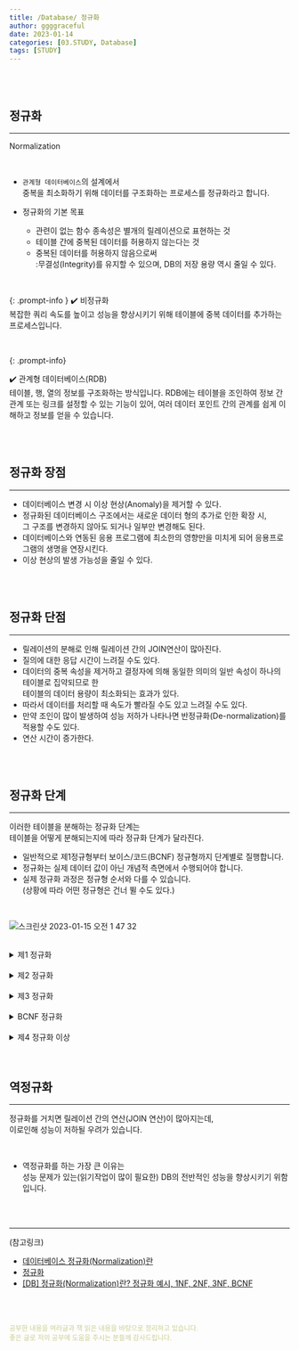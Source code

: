 ```yaml
---
title: /Database/ 정규화
author: ggggraceful
date: 2023-01-14
categories: [03.STUDY, Database]
tags: [STUDY]
---
```


<br/>
<br/>

## 정규화

---

Normalization

<br/>

- ```관계형 데이터베이스```의 설계에서  
  중복을 최소화하기 위해 데이터를 구조화하는 프로세스를 정규화라고 합니다.

- 정규화의 기본 목표
  - 관련이 없는 함수 종속성은 별개의 릴레이션으로 표현하는 것
  - 테이블 간에 중복된 데이터를 허용하지 않는다는 것
  - 중복된 데이터를 허용하지 않음으로써  
    :무결성(Integrity)를 유지할 수 있으며, DB의 저장 용량 역시 줄일 수 있다.

<br/>

{: .prompt-info }
 ✔️ 비정규화   
 복잡한 쿼리 속도를 높이고 성능을 향상시키기 위해 테이블에 중복 데이터를 추가하는 프로세스입니다.

<br/>

{: .prompt-info}

✔️ 관계형 데이터베이스(RDB)  
  테이블, 행, 열의 정보를 구조화하는 방식입니다. RDB에는 테이블을 조인하여 정보 간 관계 또는 링크를 설정할 수 있는 기능이 있어, 여러 데이터 포인트 간의 관계를 쉽게 이해하고 정보를 얻을 수 있습니다.

<br/>
<br/>

## 정규화 장점

---

- 데이터베이스 변경 시 이상 현상(Anomaly)을 제거할 수 있다.
- 정규화된 데이터베이스 구조에서는 새로운 데이터 형의 추가로 인한 확장 시,  
  그 구조를 변경하지 않아도 되거나 일부만 변경해도 된다.
- 데이터베이스와 연동된 응용 프로그램에 최소한의 영향만을 미치게 되어 응용프로그램의 생명을 연장시킨다.
- 이상 현상의 발생 가능성을 줄일 수 있다.

<br/>
<br/>

## 정규화 단점

---

- 릴레이션의 분해로 인해 릴레이션 간의 JOIN연산이 많아진다.
- 질의에 대한 응답 시간이 느려질 수도 있다. 
- 데이터의 중복 속성을 제거하고 결정자에 의해 동일한 의미의 일반 속성이 하나의 테이블로 집약되므로 한  
  테이블의 데이터 용량이 최소화되는 효과가 있다.
- 따라서 데이터를 처리할 때 속도가 빨라질 수도 있고 느려질 수도 있다.
- 만약 조인이 많이 발생하여 성능 저하가 나타나면 반정규화(De-normalization)를 적용할 수도 있다.
- 연산 시간이 증가한다.


<br/>
<br/>

## 정규화 단계

---

이러한 테이블을 분해하는 정규화 단계는  
테이블을 어떻게 분해되는지에 따라 정규화 단계가 달라진다.

- 일반적으로 제1정규형부터 보이스/코드(BCNF) 정규형까지 단계별로 질행합니다.
- 정규화는 실제 데이터 값이 아닌 개념적 측면에서 수행되어야 합니다.
- 실제 정규화 과정은 정규형 순서와 다를 수 있습니다.  
  (상황에 따라 어떤 정규형은 건너 뛸 수도 있다.)

<br/>

![스크린샷 2023-01-15 오전 1 47 32](https://user-images.githubusercontent.com/109974940/212484489-2667a95c-2b48-460d-bcbd-180608a0f6dc.png)

<br/>

<details>
<summary> 제1 정규화 </summary>
<div markdown="1">

- 테이블의 컬럼이 원자값(Atomic Value, 하나의 값)을 갖도록 테이블을 분해하는 것 
  (각 컬럼이 하나의 속성만을 가져야 한다.)
- 하나의 컬럼은 같은 종류나 타입(type)의 값을 가져야 한다.
- 각 컬럼이 유일한(unique) 이름을 가져야 한다.
- 칼럼의 순서가 상관없어야 한다.

<br/>

정규화가 필요한 테이블

![1전](https://user-images.githubusercontent.com/109974940/212458791-cb950218-ff5d-46c7-bdce-70b3838498b8.png)

⬇️

정규화 이후 

![1후](https://user-images.githubusercontent.com/109974940/212458783-fb4f9c35-06c7-47f4-b3cd-6592fe40751b.png)

<span style="font-size: 12px; color: rebeccapurple">[(사진출처)](https://code-lab1.tistory.com/48)</span>

</div>
</details>

<br/>

<details>
<summary> 제2 정규화 </summary>
<div markdown="1">

- 제1 정규화를 진행한 테이블에 대해 완전 함수 종속을 만족하도록 테이블을 분해하는 것
- 모든 컬럼이 부분적 종속(Partial Dependency)이 없어야 한다.  
  == 모든 칼럼이 완전 함수 종속을 만족해야 한다.

<br/>

정규화가 필요한 테이블
![2전](https://user-images.githubusercontent.com/109974940/212458798-f5d8f466-7cbd-4cc1-8061-719460de79ab.png)

⬇️

정규화 후

![2후](https://user-images.githubusercontent.com/109974940/212458807-cd49caad-d0b7-42d3-ade1-18fe7428919a.png)

<span style="font-size: 12px; color: rebeccapurple">[(사진출처)](https://code-lab1.tistory.com/48)</span>

</div>
</details>

<br/>

<details>
<summary> 제3 정규화 </summary>
<div markdown="1">

- 제2 정규화를 진행한 테이블에 대해 이행적 종속을 없애도록 테이블을 분해하는 것
- 2 정규형을 만족해야 한다.
- 기본키를 제외한 속성들 간의 이행 종속성 (Transitive Dependency)이 없어야 한다.

<br/>

정규화가 필요한 테이블

![3전](https://user-images.githubusercontent.com/109974940/212458818-33164d75-5290-4a33-90a5-edf9888d06a7.png)

⬇️

정규화 후

![3후](https://user-images.githubusercontent.com/109974940/212458823-6cb6bf6d-2f73-4692-8d49-4ab849c69211.png)

<span style="font-size: 12px; color: rebeccapurple">[(사진출처)](https://code-lab1.tistory.com/48)</span>

</div>
</details>

<br/>

<details>
<summary> BCNF 정규화 </summary>
<div markdown="1">

- 제3 정규화를 진행한 테이블에 대해 모든 결정자가 후보키가 되도록 테이블을 분해하는 것
- 3정규형을 만족해야 한다. 
- 모든 결정자가 후보키 집합에 속해야 한다.

<br/>

정규화가 필요한 테이블

![-전](https://user-images.githubusercontent.com/109974940/212458829-61d96af8-7af4-47fb-90e3-17f57466fe0e.png)

⬇️

정규화 후

![-후](https://user-images.githubusercontent.com/109974940/212458834-9f15fafb-479b-4dbc-95ad-b8b338794d77.png)

<span style="font-size: 12px; color: rebeccapurple">[(사진출처)](https://code-lab1.tistory.com/48)</span>

</div>
</details>

<br/>

<details>
<summary> 제4 정규화 이상 </summary>
<div markdown="1">

![스크린샷 2023-01-14 오후 3 30 00](https://user-images.githubusercontent.com/109974940/212459208-345987f6-8ae5-4ef3-89d9-da9077c1f5eb.png)

<span style="font-size: 12px; color: rebeccapurple">[(사진출처)](https://code-lab1.tistory.com/48)</span>


보통 정규화는 BCNF 까지만 하는 경우가 많고,  
그 이상 정규화를 하면 정규화의 단점이 나타날 수도 있다.

</div>
</details>

<br/>
<br/>

## 역정규화

---

정규화를 거치면 릴레이션 간의 연산(JOIN 연산)이 많아지는데,  
이로인해 성능이 저하될 우려가 있습니다.

<br/>

- 역정규화를 하는 가장 큰 이유는  
  성능 문제가 있는(읽기작업이 많이 필요한) DB의 전반적인 성능을 향상시키기 위함입니다.
  
<br/>
<br/>

---

(참고링크)

- [데이터베이스 정규화(Normalization)란](https://hongcoding.tistory.com/147)
- [정규화](https://mangkyu.tistory.com/110)
- [[DB] 정규화(Normalization)란? 정규화 예시, 1NF, 2NF, 3NF, BCNF](https://code-lab1.tistory.com/48)

<br/>
<br/>

<span style="font-size: 12px; color:  #cbce91"> 공부한 내용을 여러글과 책 읽은 내용을 바탕으로 정리하고 있습니다.</span>  
<span style="font-size: 12px; color:  #cbce91"> 좋은 글로 저의 공부에 도움을 주시는 분들께 감사드립니다. </span>


<!--

❤️면접예상질문 ❤️

-->
